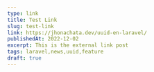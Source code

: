 ```yaml
---
type: link
title: Test Link
slug: test-link
link: https://jhonachata.dev/uuid-en-laravel/
publishedAt: 2022-12-02
excerpt: This is the external link post
tags: laravel,news,uuid,feature
draft: true
---
```

